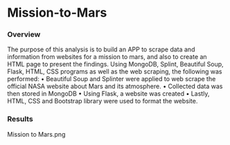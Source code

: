 # Mission-to-Mars

### Overview

The purpose of this analysis is to build an APP to scrape data and information from websites for a mission to mars, and also to create an HTML page to present the findings. Using MongoDB, Splint, Beautiful Soup, Flask, HTML, CSS programs as well as the web scraping, the following was performed:
•         Beautiful Soup and Splinter were applied to web scrape the official NASA website about Mars and its atmosphere.
•         Collected data was then stored in MongoDB
•         Using Flask, a website was created 
•         Lastly, HTML, CSS and Bootstrap library were used to format the website.


### Results

Mission to Mars.png


